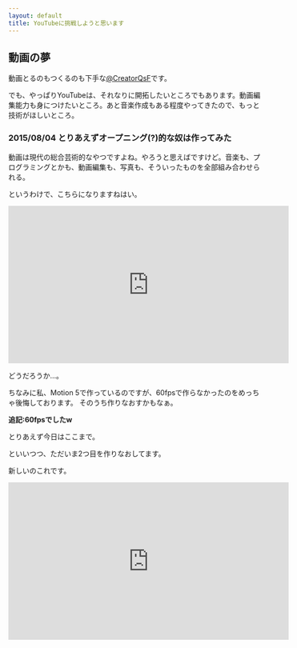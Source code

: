 ```yaml
---
layout: default
title: YouTubeに挑戦しようと思います
---
```


## 動画の夢

動画とるのもつくるのも下手な[@CreatorQsF](http://f.9en.co/?move=mainSns)です。

でも、やっぱりYouTubeは、それなりに開拓したいところでもあります。動画編集能力も身につけたいところ。あと音楽作成もある程度やってきたので、もっと技術がほしいところ。

### 2015/08/04 とりあえずオープニング(?)的な奴は作ってみた

動画は現代の総合芸術的なやつですよね。やろうと思えばですけど。音楽も、プログラミングとかも、動画編集も、写真も、そういったものを全部組み合わせられる。

というわけで、こちらになりますねはい。

<iframe width="560" height="315" src="https://www.youtube.com/embed/bvFPdKVT1lQ" frameborder="0" allowfullscreen></iframe>

どうだろうか…。

ちなみに私、Motion 5で作っているのですが、60fpsで作らなかったのをめっちゃ後悔しております。
そのうち作りなおすかもなぁ。

**追記:60fpsでしたw**

とりあえず今日はここまで。

といいつつ、ただいま2つ目を作りなおしてます。

新しいのこれです。

<iframe width="560" height="315" src="https://www.youtube.com/embed/fw2tFMNfSGw" frameborder="0" allowfullscreen></iframe>